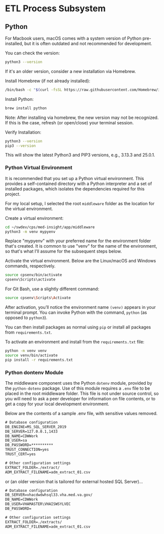 # ETL Process Subsystem

## Python
For Macbook users, macOS comes with a system version of Python pre-installed, but it is often outdated and not recommended for development.

You can check the version:
```bash
python3 --version
```

If it's an older version, consider a new installation via Homebrew.

Install Homebrew (if not already installed):  
```bash
/bin/bash -c "$(curl -fsSL https://raw.githubusercontent.com/Homebrew/install/HEAD/install.sh)"
```

Install Python:  
```bash
brew install python
```

Note: After installing via homebrew, the new version may not be recognized. If this is the case, refresh (or open/close) your terminal session.

Verify Installation:  
```bash
python3 --version
pip3 --version
```

This will show the latest Python3 and PIP3 versions, e.g., 3.13.3 and 25.0.1.

### Python Virtual Environment
It is recommended that you set up a Python virtual environment. This provides a self-contained directory with a Python interpreter and a set of installed packages, which isolates the dependencies required for this project.

For my local setup, I selected the root `middleware` folder as the location for the virtual environment.

Create a virtual environment:   
```bash
cd ~/swdev/cps/med-insight/app/middleware
python3 -m venv mypyenv
```

Replace "mypyenv" with your preferred name for the environment folder that's created. It is common to use "venv" for the name of the environment, so that's what I'll assume for the subsequent steps below.

Activate the virtual environment. Below are the Linux/macOS and Windows commands, respectively.

```bash
source cpsenv/bin/activate
cpsenv\Scripts\activate
```

For Git Bash, use a slightly different command:
```bash
source cpsenv\Scripts\Activate
```

After activation, you’ll notice the environment name `(venv)` appears in your terminal prompt. You can invoke Python with the command, `python` (as opposed to `python3`).

You can then install packages as normal using `pip` or install all packages from `requirements.txt`.

To activate an environment and install from the `requirements.txt` file:
```bash
python -m venv venv
source venv/bin/activate
pip install -r requirements.txt
```

### Python dontenv Module
The middleware component uses the Python `dotenv` module, provided by the `python-dotenv` package. Use of this module requires a `.env` file to be placed in the root middleware folder. This file is not under source control, so you will need to ask a peer developer for information on file contents, or to get a copy for your local development environment.

Below are the contents of a sample .env file, with sensitive values removed.

```txt
# Database configuration
DB_ENGINE=MS_SQL_SERVER_2019
DB_SERVER=127.0.0.1,1433
DB_NAME=CDWWork
DB_USER=sa
DB_PASSWORD=**********
TRUST_CONNECTION=yes
TRUST_CERT=yes

# Other configuration settings
EXTRACT_FOLDER=./extract/
ADM_EXTRACT_FILENAME=adm_extract_01.csv
```

or (an older version that is tailored for external hosted SQL Server)...

```txt
# Database configuration
DB_SERVER=vhacdwdwhsql33.vha.med.va.gov/
DB_NAME=CDWWork
DB_USER=VHAMASTER\VHAISWSYLVEC
DB_PASSWORD=

# Other configuration settings
EXTRACT_FOLDER=./extracts/
ADM_EXTRACT_FILENAME=adm_extract_01.csv
```